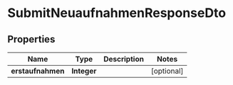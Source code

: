 

# SubmitNeuaufnahmenResponseDto


## Properties

| Name | Type | Description | Notes |
|------------ | ------------- | ------------- | -------------|
|**erstaufnahmen** | **Integer** |  |  [optional] |



